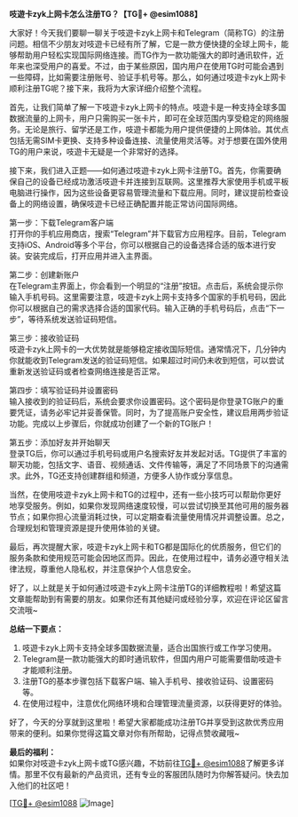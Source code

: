 **吱遊卡zyk上网卡怎么注册TG？【TG💪+ @esim1088】**

大家好！今天我们要聊一聊关于吱遊卡zyk上网卡和Telegram（简称TG）的注册问题。相信不少朋友对吱遊卡已经有所了解，它是一款方便快捷的全球上网卡，能够帮助用户轻松实现国际网络连接。而TG作为一款功能强大的即时通讯软件，近年来也深受用户的喜爱。不过，由于某些原因，国内用户在使用TG时可能会遇到一些障碍，比如需要注册账号、验证手机号等。那么，如何通过吱遊卡zyk上网卡顺利注册TG呢？接下来，我将为大家详细介绍整个流程。

首先，让我们简单了解一下吱遊卡zyk上网卡的特点。吱遊卡是一种支持全球多国数据流量的上网卡，用户只需购买一张卡片，即可在全球范围内享受稳定的网络服务。无论是旅行、留学还是工作，吱遊卡都能为用户提供便捷的上网体验。其优点包括无需SIM卡更换、支持多种设备连接、流量使用灵活等。对于想要在国外使用TG的用户来说，吱遊卡无疑是一个非常好的选择。

接下来，我们进入正题——如何通过吱遊卡zyk上网卡注册TG。首先，你需要确保自己的设备已经成功激活吱遊卡并连接到互联网。这里推荐大家使用手机或平板电脑进行操作，因为这些设备更容易管理流量和下载应用。同时，建议提前检查设备上的网络设置，确保吱遊卡已经正确配置并能正常访问国际网络。

第一步：下载Telegram客户端  
打开你的手机应用商店，搜索“Telegram”并下载官方应用程序。目前，Telegram支持iOS、Android等多个平台，你可以根据自己的设备选择合适的版本进行安装。安装完成后，打开应用并进入主界面。

第二步：创建新账户  
在Telegram主界面上，你会看到一个明显的“注册”按钮。点击后，系统会提示你输入手机号码。这里需要注意，吱遊卡zyk上网卡支持多个国家的手机号码，因此你可以根据自己的需求选择合适的国家代码。输入正确的手机号码后，点击“下一步”，等待系统发送验证码短信。

第三步：接收验证码  
吱遊卡zyk上网卡的一大优势就是能够稳定接收国际短信。通常情况下，几分钟内你就能收到Telegram发送的验证码短信。如果超过时间仍未收到短信，可以尝试重新发送验证码或者检查网络连接是否正常。

第四步：填写验证码并设置密码  
输入接收到的验证码后，系统会要求你设置密码。这个密码是你登录TG账户的重要凭证，请务必牢记并妥善保管。同时，为了提高账户安全性，建议启用两步验证功能。完成以上步骤后，你就成功创建了一个新的TG账户！

第五步：添加好友并开始聊天  
登录TG后，你可以通过手机号码或用户名搜索好友并发起对话。TG提供了丰富的聊天功能，包括文字、语音、视频通话、文件传输等，满足了不同场景下的沟通需求。此外，TG还支持创建群组和频道，方便多人协作或分享信息。

当然，在使用吱遊卡zyk上网卡和TG的过程中，还有一些小技巧可以帮助你更好地享受服务。例如，如果你发现网络速度较慢，可以尝试切换至其他可用的服务器节点；如果你担心流量消耗过快，可以定期查看流量使用情况并调整设置。总之，合理规划和管理资源是提升使用体验的关键。

最后，再次提醒大家，吱遊卡zyk上网卡和TG都是国际化的优质服务，但它们的服务条款和使用规范可能会因地区而异。因此，在使用过程中，请务必遵守相关法律法规，尊重他人隐私权，并注意保护个人信息安全。

好了，以上就是关于如何通过吱遊卡zyk上网卡注册TG的详细教程啦！希望这篇文章能帮助到有需要的朋友。如果你还有其他疑问或经验分享，欢迎在评论区留言交流哦~  

**总结一下要点：**  
1. 吱遊卡zyk上网卡支持全球多国数据流量，适合出国旅行或工作学习使用。  
2. Telegram是一款功能强大的即时通讯软件，但国内用户可能需要借助吱遊卡才能顺利注册。  
3. 注册TG的基本步骤包括下载客户端、输入手机号、接收验证码、设置密码等。  
4. 在使用过程中，注意优化网络环境和合理管理流量资源，以获得更好的体验。  

好了，今天的分享就到这里啦！希望大家都能成功注册TG并享受到这款优秀应用带来的便利。如果你觉得这篇文章对你有所帮助，记得点赞收藏哦~ 

**最后的福利：**  
如果你对吱遊卡zyk上网卡或TG感兴趣，不妨前往[TG💪+ @esim1088](https://t.me/s/esim1088)了解更多详情。那里不仅有最新的产品资讯，还有专业的客服团队随时为你解答疑问。快去加入他们的社区吧！  

[[TG💪+ @esim1088](https://t.me/s/esim1088) ![Image](https://i.postimg.cc/4NQfJmqS/Snipaste-2025-05-13-00-14-12.png)]